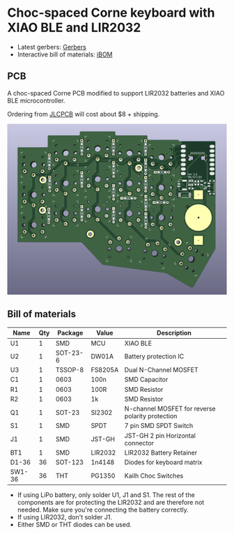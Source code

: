 # Choc-spaced Corne keyboard with XIAO BLE and LIR2032
* Latest gerbers: [Gerbers](./corne-choc-xiao.gerbers.zip)
* Interactive bill of materials: [iBOM](https://htmlpreview.github.io/?https://github.com/tufourn/corne-choc-xiao/blob/main/bom/ibom.html)

## PCB

A choc-spaced Corne PCB modified to support LIR2032 batteries and XIAO BLE microcontroller.

Ordering from [JLCPCB](https://www.jlcpcb.com) will cost about $8 + shipping.

![front](./pictures/front.png)

## Bill of materials

| Name | Qty | Package | Value | Description |
| ---- | --- | ------- | ----- |------------ |
| U1   | 1   | SMD     | MCU   | XIAO BLE    |
| U2   | 1   | SOT-23-6| DW01A |Battery protection IC |
| U3   | 1   | TSSOP-8 | FS8205A | Dual N-Channel MOSFET |
| C1   | 1   | 0603    | 100n | SMD Capacitor |
| R1   | 1   | 0603    | 100R | SMD Resistor |
| R2   | 1   | 0603    | 1k   | SMD Resistor |
| Q1   | 1   | SOT-23  | SI2302 | N-channel MOSFET for reverse polarity protection |
| S1   | 1   | SMD     | SPDT | 7 pin SMD SPDT Switch |
| J1   | 1   | SMD     | JST-GH | JST-GH 2 pin Horizontal connector |
| BT1  | 1   | SMD     | LIR2032 | LIR2032 Battery Retainer |
| D1-36| 36  | SOT-123 | 1n4148 | Diodes for keyboard matrix |
| SW1-36 | 36| THT     | PG1350 | Kailh Choc Switches |

* If using LiPo battery, only solder U1, J1 and S1. The rest of the components are for protecting the LIR2032 and are therefore not needed. Make sure you're connecting the battery correctly.
* If using LIR2032, don't solder J1.
* Either SMD or THT diodes can be used.

